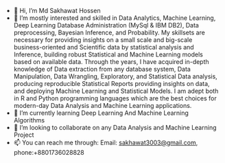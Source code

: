 - 👋 Hi, I’m Md Sakhawat Hossen
- 👀 I’m mostly interested and skilled in Data Analytics, Machine Learning, Deep Learning Database Administration (MySql & IBM DB2), Data preprocessing, Bayesian Inference, and Probability. My skillsets are necessary for providing insights on a small scale and big-scale business-oriented and Scientific data by statistical analysis and Inference, building robust Statistical and Machine Learning models based on available data. Through the years, I have acquired in-depth knowledge of Data extraction from any database system, Data Manipulation, Data Wrangling, Exploratory, and Statistical Data analysis, producing reproducible Statistical Reports providing insights on data, and deploying Machine Learning and Statistical Models. I am adept both in R and Python programming languages which are the best choices for modern-day Data Analysis and Machine Learning applications.
- 🌱 I’m currently learning Deep Learning And Machine Learning Algorithms
- 💞️ I’m looking to collaborate on any Data Analysis and Machine Learning Project
- 📫 You can reach me through: Email: sakhawat3003@gmail.com, phone:+8801736028828

<!---
sakhawat3003/sakhawat3003 is a ✨ special ✨ repository because its `README.md` (this file) appears on your GitHub profile.
You can click the Preview link to take a look at your changes.
--->
